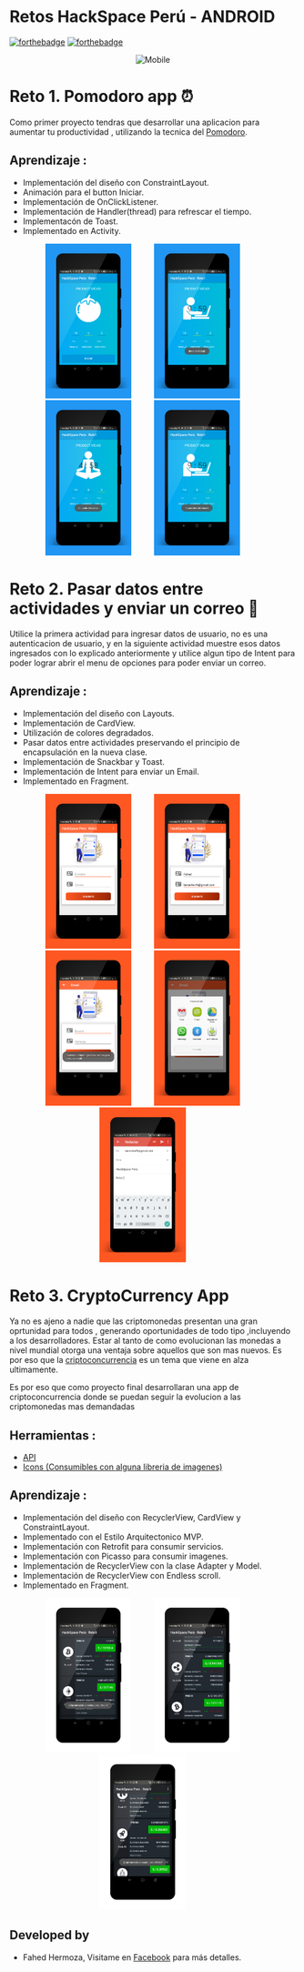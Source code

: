 # Retos HackSpace Perú - ANDROID
[![forthebadge](http://forthebadge.com/images/badges/built-for-android.svg)](http://forthebadge.com) [![forthebadge](http://forthebadge.com/images/badges/built-with-love.svg)](http://forthebadge.com)
<div align="center">

![Mobile](http://hanshavin.github.io/HackSpace-Developers/img/logo.png)

</div>


# Reto 1. Pomodoro app :alarm_clock:

Como primer proyecto tendras que desarrollar una aplicacion para aumentar tu productividad , utilizando la tecnica del [Pomodoro](https://lifehacker.com/productivity-101-a-primer-to-the-pomodoro-technique-1598992730).

## Aprendizaje :

* Implementación del diseño con ConstraintLayout.
* Animación para el button Iniciar.
* Implementación de OnClickListener.
* Implementación de Handler(thread) para refrescar el tiempo.
* Implementacón de Toast.
* Implementado en Activity.

<div align="center">
        <img width="30%" src="screenShots/reto1_01.png" alt="About screen" title="About screen" </img>
        <img height="0" width="32px">
        <img width="30%" src="screenShots/reto1_02.png" alt="About screen" title="About screen" </img>
        <img height="0" width="32px">
        <img width="30%" src="screenShots/reto1_03.png" alt="About screen" title="About screen" </img>
        <img height="0" width="32px">
        <img width="30%" src="screenShots/reto1_04.png" alt="About screen" title="About screen" </img>
        <img height="0" width="32px">
</div>

# Reto 2. Pasar datos entre actividades y enviar un correo :e-mail:

Utilice la primera actividad para ingresar datos de usuario, no es una autenticacion de usuario, y en la siguiente actividad muestre esos datos ingresados con lo explicado anteriormente y utilice algun tipo de Intent para poder lograr abrir el menu de opciones para poder enviar un correo.

## Aprendizaje :

* Implementación del diseño con Layouts.
* Implementación de CardView.
* Utilización de colores degradados.
* Pasar datos entre actividades preservando el principio de encapsulación en la nueva clase.
* Implementación de Snackbar y Toast.
* Implementación de Intent para enviar un Email.
* Implementado en Fragment.

<div align="center">
        <img width="30%" src="screenShots/reto2_01.png" alt="About screen" title="About screen" </img>
        <img height="0" width="32px">
        <img width="30%" src="screenShots/reto2_02.png" alt="About screen" title="About screen" </img>
        <img height="0" width="32px">
        <img width="30%" src="screenShots/reto2_03.png" alt="About screen" title="About screen" </img>
        <img height="0" width="32px">
        <img width="30%" src="screenShots/reto2_04.png" alt="About screen" title="About screen" </img>
        <img height="0" width="32px">
        <img width="30%" src="screenShots/reto2_05.png" alt="About screen" title="About screen" </img>
        <img height="0" width="32px">
</div>

# Reto 3. CryptoCurrency App

Ya no es ajeno a nadie que las criptomonedas presentan una gran oprtunidad para todos , generando oportunidades de todo tipo ,incluyendo a los desarrolladores. Estar al tanto de como evolucionan las monedas a nivel mundial otorga una ventaja sobre aquellos que son mas nuevos.
Es por eso que la [criptoconcurrencia](https://blockgeeks.com/guides/what-is-cryptocurrency/) es un tema que viene en alza ultimamente.

Es por eso que como proyecto final desarrollaran una app de criptoconcurrencia donde se puedan seguir la evolucion a las criptomonedas mas demandadas

## Herramientas : 

- [API](https://coinmarketcap.com/)
- [Icons (Consumibles con alguna libreria de imagenes)](https://github.com/cjdowner/cryptocurrency-icons)

## Aprendizaje :

* Implementación del diseño con RecyclerView, CardView y ConstraintLayout.
* Implementado con el Estilo Arquitectonico MVP.
* Implementación con Retrofit para consumir servicios.
* Implementación con Picasso para consumir imagenes.
* Implementación de RecyclerView con la clase Adapter y Model.
* Implementación de RecyclerView con Endless scroll.
* Implementado en Fragment.

<div align="center">
        <img width="30%" src="screenShots/reto3_01.png" alt="About screen" title="About screen" </img>
        <img height="0" width="32px">
        <img width="30%" src="screenShots/reto3_02.png" alt="About screen" title="About screen" </img>
        <img height="0" width="32px">
        <img width="30%" src="screenShots/reto3_04.png" alt="About screen" title="About screen" </img>
        <img height="0" width="32px">
</div>
	
## Developed by

* Fahed Hermoza, Visitame en [Facebook](https://www.facebook.com/fahedhermoza/) para más detalles.

